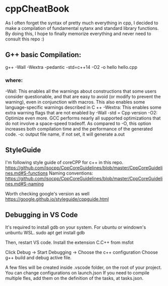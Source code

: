 # cppCheatBook
As I often forget the syntax of pretty much everything in cpp, I decided to make a compilation of fundamental sytanx and standard library functions.
By doing this, I hope to finally memorize everything and never need to consult this repo :)


## G++ basic Compilation:

g++ -Wall -Wextra -pedantic -std=c++14 -O2 -o hello hello.cpp

### where:
-Wall: This enables all the warnings about constructions that some users consider questionable, and that are easy to avoid (or modify to prevent the warning), even in conjunction with macros. This also enables some language-specific warnings described in C ++
-Wextra: This enables some extra warning flags that are not enabled by -Wall
-std = Cpp version
-O2: Optimize even more. GCC performs nearly all supported optimizations that do not involve a space-speed tradeoff. As compared to -O, this option increases both compilation time and the performance of the generated code.
-o: output file name, if not set, it will generate a.out

## StyleGuide

I'm following style guide of coreCPP for c++ in this repo. 
https://github.com/isocpp/CppCoreGuidelines/blob/master/CppCoreGuidelines.md#S-functions
Naming conventions:
https://github.com/isocpp/CppCoreGuidelines/blob/master/CppCoreGuidelines.md#S-naming

Worth checking google's version as well
https://google.github.io/styleguide/cppguide.html


## Debugging in VS Code

It's required to install gdb on your system. 
For ubuntu or windown's unbuntu WSL. 
sudo apt get install gdb

Then, restart VS code. 
Install the extension C.C++ from msfot

Click Debug ->
Start Debugging ->
Choose the c++ configuration
Choose g++ build and debug active file. 

A few files will be created inside .vscode folder, on the root of your project. 
You can change configurations on launch.json
If you need to compile multiple fles, add them on the definition of the tasks, at tasks.json.


